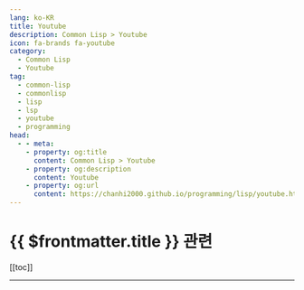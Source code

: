 ```yaml
---
lang: ko-KR
title: Youtube
description: Common Lisp > Youtube
icon: fa-brands fa-youtube
category:
  - Common Lisp
  - Youtube
tag: 
  - common-lisp
  - commonlisp
  - lisp
  - lsp
  - youtube
  - programming
head:
  - - meta:
    - property: og:title
      content: Common Lisp > Youtube
    - property: og:description
      content: Youtube
    - property: og:url
      content: https://chanhi2000.github.io/programming/lisp/youtube.html
---
```


# {{ $frontmatter.title }} 관련

[[toc]]

---

<MyYouTubeItems jsonName="yu-SystemCrafters" /><!-- System Crafters -->
<MyYouTubeItems jsonName="yu-ArminDarvish" /><!-- Armin Darvish -->

<TagLinks />